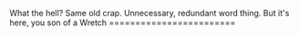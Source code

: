 What the hell? Same old crap. Unnecessary, redundant word thing. But it's here, you son of a Wretch ========================
